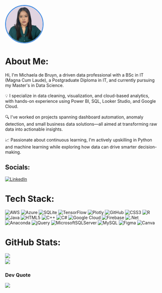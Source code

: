 <style>
  .about-container {
    display: flex;
    align-items: flex-start;
    justify-content: space-between;
    flex-wrap: wrap;
    gap: 1.5rem;
    margin-bottom: 2rem;
    font-family: -apple-system, BlinkMacSystemFont, "Segoe UI", Helvetica, Arial, sans-serif;
  }

  .about-text {
    flex: 1 1 500px;
    font-size: 1rem;
    line-height: 1.6;
    color: #333;
  }

  .profile-img {
    width: 120px;
    height: 120px;
    border-radius: 50%;
    object-fit: cover;
    border: 3px solid #4A90E2;
    margin-left: auto;
  }
</style>

<img src="images/Michaela Pic 1.png" alt="Profile Image" class="profile-img" />

# About Me:
Hi, I'm Michaela de Bruyn, a driven data professional with a BSc in IT (Magna Cum Laude), a Postgraduate Diploma in IT, and currently pursuing my Master's in Data Science.<br><br>💡 I specialize in data cleaning, visualization, and cloud-based analytics, with hands-on experience using Power BI, SQL, Looker Studio, and Google Cloud.<br><br>🔍 I've worked on projects spanning dashboard automation, anomaly detection, and small business data solutions—all aimed at transforming raw data into actionable insights.<br><br>📈 Passionate about continuous learning, I'm actively upskilling in Python and machine learning while exploring how data can drive smarter decision-making.


## Socials:
[![LinkedIn](https://img.shields.io/badge/LinkedIn-%230077B5.svg?logo=linkedin&logoColor=white)](https://linkedin.com/in/https://www.linkedin.com/in/michaela-de-bruyn/) 

# Tech Stack:
![AWS](https://img.shields.io/badge/AWS-%23FF9900.svg?style=flat&logo=amazon-aws&logoColor=white) ![Azure](https://img.shields.io/badge/azure-%230072C6.svg?style=flat&logo=microsoftazure&logoColor=white) ![SQLite](https://img.shields.io/badge/sqlite-%2307405e.svg?style=flat&logo=sqlite&logoColor=white) ![TensorFlow](https://img.shields.io/badge/TensorFlow-%23FF6F00.svg?style=flat&logo=TensorFlow&logoColor=white) ![Plotly](https://img.shields.io/badge/Plotly-%233F4F75.svg?style=flat&logo=plotly&logoColor=white) ![GitHub](https://img.shields.io/badge/github-%23121011.svg?style=flat&logo=github&logoColor=white) ![CSS3](https://img.shields.io/badge/css3-%231572B6.svg?style=flat&logo=css3&logoColor=white) ![R](https://img.shields.io/badge/r-%23276DC3.svg?style=flat&logo=r&logoColor=white) ![Java](https://img.shields.io/badge/java-%23ED8B00.svg?style=flat&logo=openjdk&logoColor=white) ![HTML5](https://img.shields.io/badge/html5-%23E34F26.svg?style=flat&logo=html5&logoColor=white) ![C++](https://img.shields.io/badge/c++-%2300599C.svg?style=flat&logo=c%2B%2B&logoColor=white) ![C#](https://img.shields.io/badge/c%23-%23239120.svg?style=flat&logo=csharp&logoColor=white) ![Google Cloud](https://img.shields.io/badge/GoogleCloud-%234285F4.svg?style=flat&logo=google-cloud&logoColor=white) ![Firebase](https://img.shields.io/badge/firebase-%23039BE5.svg?style=flat&logo=firebase) ![.Net](https://img.shields.io/badge/.NET-5C2D91?style=flat&logo=.net&logoColor=white) ![Anaconda](https://img.shields.io/badge/Anaconda-%2344A833.svg?style=flat&logo=anaconda&logoColor=white) ![jQuery](https://img.shields.io/badge/jquery-%230769AD.svg?style=flat&logo=jquery&logoColor=white) ![MicrosoftSQLServer](https://img.shields.io/badge/Microsoft%20SQL%20Server-CC2927?style=flat&logo=microsoft%20sql%20server&logoColor=white) ![MySQL](https://img.shields.io/badge/mysql-4479A1.svg?style=flat&logo=mysql&logoColor=white) ![Figma](https://img.shields.io/badge/figma-%23F24E1E.svg?style=flat&logo=figma&logoColor=white) ![Canva](https://img.shields.io/badge/Canva-%2300C4CC.svg?style=flat&logo=Canva&logoColor=white)
# GitHub Stats:
![](https://github-readme-stats.vercel.app/api?username=Michaela-de-Bruyn&theme=ambient_gradient&hide_border=true&include_all_commits=false&count_private=true)<br/>
![](https://nirzak-streak-stats.vercel.app/?user=Michaela-de-Bruyn&theme=ambient_gradient&hide_border=true)<br/>

### Dev Quote
![](https://quotes-github-readme.vercel.app/api?type=horizontal&theme=dark)

<!-- Proudly created by Michaela de Bruyn -->
